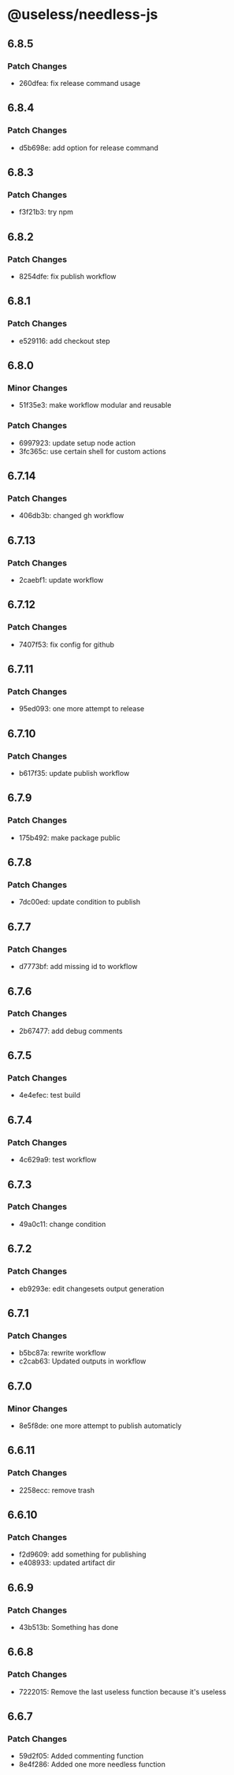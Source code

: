 # @useless/needless-js

## 6.8.5

### Patch Changes

- 260dfea: fix release command usage

## 6.8.4

### Patch Changes

- d5b698e: add option for release command

## 6.8.3

### Patch Changes

- f3f21b3: try npm

## 6.8.2

### Patch Changes

- 8254dfe: fix publish workflow

## 6.8.1

### Patch Changes

- e529116: add checkout step

## 6.8.0

### Minor Changes

- 51f35e3: make workflow modular and reusable

### Patch Changes

- 6997923: update setup node action
- 3fc365c: use certain shell for custom actions

## 6.7.14

### Patch Changes

- 406db3b: changed gh workflow

## 6.7.13

### Patch Changes

- 2caebf1: update workflow

## 6.7.12

### Patch Changes

- 7407f53: fix config for github

## 6.7.11

### Patch Changes

- 95ed093: one more attempt to release

## 6.7.10

### Patch Changes

- b617f35: update publish workflow

## 6.7.9

### Patch Changes

- 175b492: make package public

## 6.7.8

### Patch Changes

- 7dc00ed: update condition to publish

## 6.7.7

### Patch Changes

- d7773bf: add missing id to workflow

## 6.7.6

### Patch Changes

- 2b67477: add debug comments

## 6.7.5

### Patch Changes

- 4e4efec: test build

## 6.7.4

### Patch Changes

- 4c629a9: test workflow

## 6.7.3

### Patch Changes

- 49a0c11: change condition

## 6.7.2

### Patch Changes

- eb9293e: edit changesets output generation

## 6.7.1

### Patch Changes

- b5bc87a: rewrite workflow
- c2cab63: Updated outputs in workflow

## 6.7.0

### Minor Changes

- 8e5f8de: one more attempt to publish automaticly

## 6.6.11

### Patch Changes

- 2258ecc: remove trash

## 6.6.10

### Patch Changes

- f2d9609: add something for publishing
- e408933: updated artifact dir

## 6.6.9

### Patch Changes

- 43b513b: Something has done

## 6.6.8

### Patch Changes

- 7222015: Remove the last useless function because it's useless

## 6.6.7

### Patch Changes

- 59d2f05: Added commenting function
- 8e4f286: Added one more needless function
